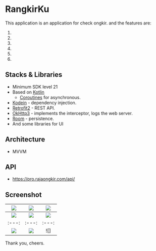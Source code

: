 # RangkirKu

This application is an application for check ongkir. and the features are:

1. 
2. 
3. 
4. 
5. 
6. 

## Stacks & Libraries

- Minimum SDK level 21
- Based on [Kotlin](https://kotlinlang.org/)
    + [Coroutines](https://github.com/Kotlin/kotlinx.coroutines) for asynchronous.
- [Kodein]() - dependency injection.
- [Retrofit2](https://github.com/square/retrofit) - REST API.
- [OkHttp3](https://github.com/square/okhttp) - implements the interceptor, logs the web server.
- [Room]() - persistence.
- And some libraries for UI

## Architecture

- MVVM

## API

- https://pro.rajaongkir.com/api/

## Screenshot

| ![](https://github.com/antarezaghifary/MoviKu/blob/master/screenshot/img1.jpeg?raw=true) | ![](https://github.com/antarezaghifary/MoviKu/blob/master/screenshot/img2.jpeg?raw=true) | ![](https://github.com/antarezaghifary/MoviKu/blob/master/screenshot/img3.jpeg?raw=true) |
| :---: | :---: | :---: |
| ![](https://github.com/antarezaghifary/MoviKu/blob/master/screenshot/img4.jpeg?raw=true) | ![](https://github.com/antarezaghifary/MoviKu/blob/master/screenshot/img5.jpeg?raw=true) | ![](https://github.com/antarezaghifary/MoviKu/blob/master/screenshot/img6.jpeg?raw=true) |
| :---: | :---: | :---: |
| ![](https://github.com/antarezaghifary/MoviKu/blob/master/screenshot/img7.jpeg?raw=true) | ![](https://github.com/antarezaghifary/MoviKu/blob/master/screenshot/img8.jpeg?raw=true) | ![]

Thank you, cheers.
